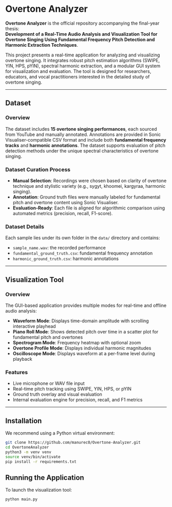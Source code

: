 # Overtone Analyzer

**Overtone Analyzer** is the official repository accompanying the final-year thesis:  
**Development of a Real-Time Audio Analysis and Visualization Tool for Overtone Singing Using Fundamental Frequency Pitch Detection and Harmonic Extraction Techniques**.

This project presents a real-time application for analyzing and visualizing overtone singing. It integrates robust pitch estimation algorithms (SWIPE, YIN, HPS, pYIN), spectral harmonic extraction, and a modular GUI system for visualization and evaluation. The tool is designed for researchers, educators, and vocal practitioners interested in the detailed study of overtone singing.

---

## Dataset

### Overview

The dataset includes **15 overtone singing performances**, each sourced from YouTube and manually annotated. Annotations are provided in Sonic Visualiser-compatible CSV format and include both **fundamental frequency tracks** and **harmonic annotations**. The dataset supports evaluation of pitch detection methods under the unique spectral characteristics of overtone singing.

### Dataset Curation Process

- **Manual Selection**: Recordings were chosen based on clarity of overtone technique and stylistic variety (e.g., sygyt, khoomei, kargyraa, harmonic singing).
- **Annotation**: Ground truth files were manually labeled for fundamental pitch and overtone content using Sonic Visualiser.
- **Evaluation-Ready**: Each file is aligned for algorithmic comparison using automated metrics (precision, recall, F1-score).

### Dataset Details

Each sample lies under its own folder in the `data/` directory and contains:
- `sample_name.wav`: the recorded performance
- `fundamental_ground_truth.csv`: fundamental frequency annotation
- `harmonic_ground_truth.csv`: harmonic annotations

---

## Visualization Tool

### Overview

The GUI-based application provides multiple modes for real-time and offline audio analysis:

- **Waveform Mode**: Displays time-domain amplitude with scrolling interactive playhead
- **Piano Roll Mode**: Shows detected pitch over time in a scatter plot for fundamental pitch and overtones
- **Spectrogram Mode**: Frequency heatmap with optional zoom
- **Overtone Profile Mode**: Displays individual harmonic magnitudes
- **Oscilloscope Mode**: Displays waveform at a per-frame level during playback

### Features

- Live microphone or WAV file input
- Real-time pitch tracking using SWIPE, YIN, HPS, or pYIN
- Ground truth overlay and visual evaluation
- Internal evaluation engine for precision, recall, and F1 metrics

---

## Installation

We recommend using a Python virtual environment:

```bash
git clone https://github.com/manurec0/Overtone-Analyzer.git
cd OvertoneAnalyzer
python3 -m venv venv
source venv/bin/activate
pip install -r requirements.txt
```
## Running the Application

To launch the visualization tool:

```bash
python main.py
```

